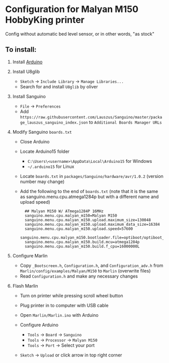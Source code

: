 # Configuration for Malyan M150 HobbyKing printer

Config without automatic bed level sensor, or in other words, "as stock"

## To install:

1. Install [Arduino](https://www.arduino.cc/en/Main/Software)

1. Install U8glib
    * `Sketch` -> `Include Library` -> `Manage Libraries...`
    * Search for and install `U8glib` by oliver

1. Install Sanguino
    * `File` -> `Preferences`
    * Add
    `https://raw.githubusercontent.com/Lauszus/Sanguino/master/package_lauszus_sanguino_index.json`
    to `Additional Boards Manager URLs`

1. Modify Sanguino `boards.txt`
    * Close Arduino
    * Locate Arduino15 folder
        - `C:\Users\<username>\AppData\Local\Arduino15` for Windows
        - `~/.arduino15` for Linux

    * Locate `boards.txt` in `packages/Sanguino/hardware/avr/1.0.2`
    (version number may change)
    * Add the following to the end of `boards.txt`
    (note that it is the same as sanguino.menu.cpu.atmega1284p but with
    a different name and upload speed)

            ## Malyan M150 W/ ATmega1284P 16MHz
            sanguino.menu.cpu.malyan_m150=Malyan M150
            sanguino.menu.cpu.malyan_m150.upload.maximum_size=130048
            sanguino.menu.cpu.malyan_m150.upload.maximum_data_size=16384
            sanguino.menu.cpu.malyan_m150.upload.speed=57600
            sanguino.menu.cpu.malyan_m150.bootloader.file=optiboot/optiboot_atmega1284p.hex
            sanguino.menu.cpu.malyan_m150.build.mcu=atmega1284p
            sanguino.menu.cpu.malyan_m150.build.f_cpu=16000000L

1. Configure Marlin
    * Copy `_Bootscreen.h`, `Configuration.h`, and `Configuration_adv.h`
    from `Marlin/config/examples/Malyan/M150` to `Marlin`
    (overwrite files)
    * Read `Configuration.h` and make any necessary changes

1. Flash Marlin
    * Turn on printer while pressing scroll wheel button
    * Plug printer in to computer with USB cable
    * Open `Marlin/Marlin.ino` with Arduino
    * Configure Arduino
        - `Tools` -> `Board` -> `Sanguino`
        - `Tools` -> `Processor` -> `Malyan M150`
        - `Tools` -> `Port` -> Select your port

    * `Sketch` -> `Upload` or click arrow in top right corner

